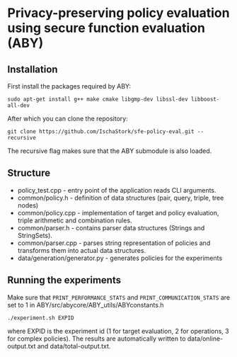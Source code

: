 # Privacy-preserving policy evaluation using secure function evaluation (ABY)

## Installation
First install the packages required by ABY:
```
sudo apt-get install g++ make cmake libgmp-dev libssl-dev libboost-all-dev
```
After which you can clone the repository:
```
git clone https://github.com/IschaStork/sfe-policy-eval.git --recursive
```
The recursive flag makes sure that the ABY submodule is also loaded.

## Structure
- policy_test.cpp - entry point of the application reads CLI arguments.
- common/policy.h - definition of data structures (pair, query, triple, tree nodes)
- common/policy.cpp - implementation of target and policy evaluation, triple arithmetic and combination rules.
- common/parser.h - contains parser data structures (Strings and StringSets).
- common/parser.cpp - parses string representation of policies and transforms them into actual data structures.
- data/generation/generator.py - generates policies for the experiments

## Running the experiments

Make sure that ```PRINT_PERFORMANCE_STATS``` and ```PRINT_COMMUNICATION_STATS``` are set to 1 in ABY/src/abycore/ABY_utils/ABYconstants.h

```
./experiment.sh EXPID
```
where EXPID is the experiment id (1 for target evaluation, 2 for operations, 3 for complex policies). 
The results are automatically written to data/online-output.txt and data/total-output.txt.
